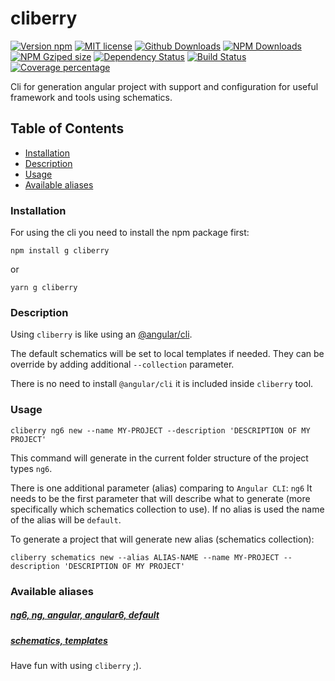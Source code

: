 # cliberry

[![Version npm](https://img.shields.io/npm/v/cliberry.svg)](https://www.npmjs.com/package/cliberry)
[![MIT license](http://img.shields.io/badge/license-MIT-brightgreen.svg)](http://opensource.org/licenses/MIT) 
[![Github Downloads](https://img.shields.io/github/downloads/tgorka/cliberry/total.svg)](https://github.com/tgorka/cliberry)
[![NPM Downloads](https://img.shields.io/npm/dt/cliberry.svg)](https://www.npmjs.com/package/cliberry)
[![NPM Gziped size](https://img.shields.io/bundlephobia/minzip/cliberry.svg)](https://www.npmjs.com/package/cliberry)
[![Dependency Status](https://david-dm.org/tgorka/cliberry.svg)](https://david-dm.org/tgorka/cliberry)
[![Build Status](https://travis-ci.org/tgorka/cliberry.svg?branch=master)](https://travis-ci.org/tgorka/cliberry)
[![Coverage percentage](https://coveralls.io/repos/tgorka/cliberry/badge.svg)](https://coveralls.io/r/tgorka/cliberry)

Cli for generation angular project with support and configuration for useful framework and tools using schematics.


## Table of Contents

* [Installation](#installation)
* [Description](#description)
* [Usage](#usage)
* [Available aliases](#available-aliases)


### Installation

For using the cli you need to install the npm package first:

```
npm install g cliberry
```

or 

```
yarn g cliberry
```


### Description

Using `cliberry` is like using an [@angular/cli](https://cli.angular.io/).

The default schematics will be set to local templates if needed. They can be override 
by adding additional `--collection` parameter.

There is no need to install `@angular/cli` it is included inside `cliberry` tool.


### Usage

```batch
cliberry ng6 new --name MY-PROJECT --description 'DESCRIPTION OF MY PROJECT'
```

This command will generate in the current folder structure 
of the project types `ng6`.

There is one additional parameter (alias) comparing to `Angular CLI`: `ng6`
It needs to be the first parameter that will describe what 
to generate (more specifically which schematics collection to use).
If no alias is used the name of the alias will be `default`.


To generate a project that will generate new alias (schematics collection):
```batch
cliberry schematics new --alias ALIAS-NAME --name MY-PROJECT --description 'DESCRIPTION OF MY PROJECT'
```


### Available aliases

##### [ng6, ng, angular, angular6, default](https://github.com/tgorka/cliberry-ng6)
##### [schematics, templates](https://github.com/tgorka/cliberry-schematics)
 
 
Have fun with using `cliberry` ;).
